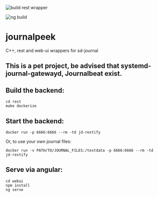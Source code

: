 ![build rest wrapper](https://github.com/unaPoloGTIc/journalpeek/workflows/build%20rest%20wrapper/badge.svg)

![ng build](https://github.com/unaPoloGTIc/journalpeek/workflows/ng%20build/badge.svg)

# journalpeek
C++, rest and web-ui wrappers for sd-journal

## This is a pet project, be advised that systemd-journal-gatewayd, Journalbeat exist.

## Build the backend:
```
cd rest  
make dockerize
```

## Start the backend:
```
docker run -p 6666:6666 --rm -td jd-restify
```
Or, to use your own journal files:  
```
docker run -v PATH/TO/JOURNAL_FILES:/testdata -p 6666:6666 --rm -td jd-restify
```

## Serve via angular:
```
cd webui
npm install
ng serve
```

